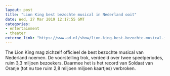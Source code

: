 ```yaml
---
layout: post
title: "Lion King best bezochte musical in Nederland ooit"
date: Wed, 27 Mar 2019 12:17:55 GMT
categories: 
- entertainment 
- theater 
externe_link: "https://www.ad.nl/show/lion-king-best-bezochte-musical-in-nederland-ooit~af4a10f6/"
---
```


The Lion King mag zichzelf officieel de best bezochte musical van Nederland noemen. De voorstelling trok, verdeeld over twee speelperiodes, ruim 3,3 miljoen bezoekers. Daarmee het is het record van Soldaat van Oranje (tot nu toe ruim 2,8 miljoen miljoen kaartjes) verbroken.
